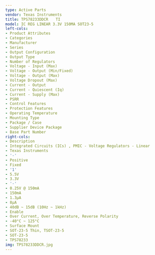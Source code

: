 ```yaml
---
type: Active Parts
vendor: Texas Instruments
title: TPS78233DDCR　　TI
model: IC REG LINEAR 3.3V 150MA SOT23-5
left-cols:
- Product Attributes
- Categories
- Manufacturer
- Series
- Output Configuration
- Output Type
- Number of Regulators
- Voltage - Input (Max)
- Voltage - Output (Min/Fixed)
- Voltage - Output (Max)
- Voltage Dropout (Max)
- Current - Output
- Current - Quiescent (Iq)
- Current - Supply (Max)
- PSRR
- Control Features
- Protection Features
- Operating Temperature
- Mounting Type
- Package / Case
- Supplier Device Package
- Base Part Number
right-cols:
- Description
- Integrated Circuits (ICs) , PMIC - Voltage Regulators - Linear
- Texas Instruments
- '-'
- Positive
- Fixed
- '1'
- 5.5V
- 3.3V
- '-'
- 0.25V @ 150mA
- 150mA
- 1.3µA
- 8µA
- 40dB ~ 15dB (10Hz ~ 1kHz)
- Enable
- Over Current, Over Temperature, Reverse Polarity
- -40°C ~ 125°C
- Surface Mount
- SOT-23-5 Thin, TSOT-23-5
- SOT-23-5
- TPS78233
img: TPS78233DDCR.jpg
---
```

